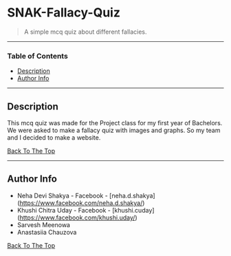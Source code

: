 # SNAK-Fallacy-Quiz

> A simple mcq quiz about different fallacies.

---

### Table of Contents

- [Description](#description)
- [Author Info](#author-info)

---

## Description

This mcq quiz was made for the Project class for my first year of Bachelors. We were asked to make a fallacy quiz with images and graphs. So my team and I decided to make a website.

[Back To The Top](#SNAK-Fallacy-Quiz)

---

## Author Info

- Neha Devi Shakya - Facebook - [neha.d.shakya] (https://www.facebook.com/neha.d.shakya/)
- Khushi Chitra Uday - Facebook - [khushi.cuday] (https://www.facebook.com/khushi.uday/)
- Sarvesh Meenowa
- Anastasiia Chauzova

[Back To The Top](#SNAK-Fallacy-Quiz)
